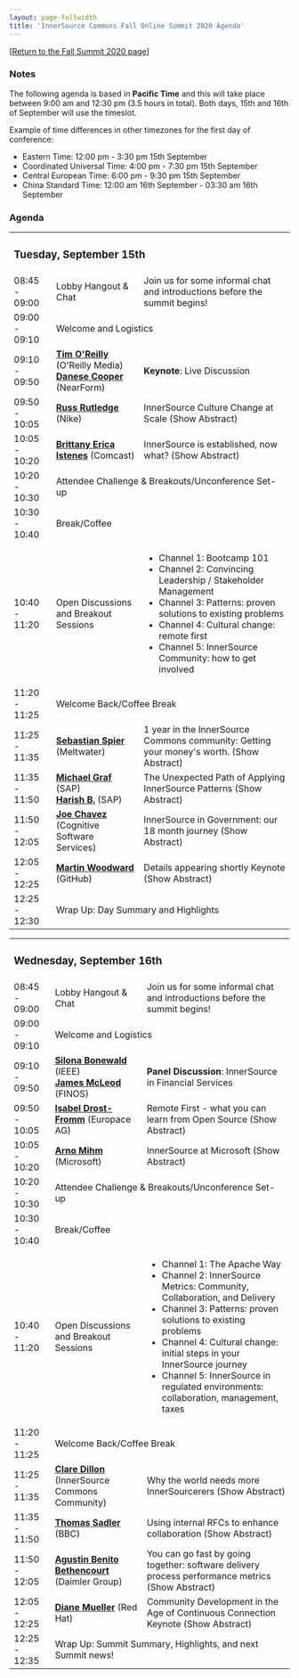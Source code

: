 ```yaml
---
layout: page-fullwidth
title: 'InnerSource Commons Fall Online Summit 2020 Agenda'
---
```

[[Return to the Fall Summit 2020 page](/events/isc-fall-2020/)]


### Notes

The following agenda is based in **Pacific Time** and this will take place between 9:00 am and 12:30 pm (3.5 hours in total). Both days, 15th and 16th of September will use the timeslot. 

Example of time differences in other timezones for the first day of conference:
* Eastern Time: 12:00 pm - 3:30 pm 15th September
* Coordinated Universal Time: 4:00 pm - 7:30 pm 15th September
* Central European Time: 6:00 pm - 9:30 pm 15th September
* China Standard Time: 12:00 am 16th September - 03:30 am 16th September


### Agenda


<table class="schedule">

  <tr>
        <td colspan="3">
        <h3>Tuesday, September 15th</h3>
        </td>
  </tr>

  <tr>
        <td class="time">08:45 - 09:00</td>
	<td class="author">Lobby Hangout & Chat</td>
        <td class="title">Join us for some informal chat and introductions before the summit begins!
        </td>
  </tr>


  <tr>
        <td class="time">09:00 - 09:10</td>
        <td colspan="2">Welcome and Logistics</td>
  </tr>



  <tr>
        <td class="time">09:10 - 09:50</td>
	  <td class="author">
		  <b><a href="/events/isc-fall-2020-speakers#tim_oreilly">Tim O'Reilly</a></b> (O'Reilly Media) <br>
		  <b><a href="/events/isc-fall-2020-speakers#danese_cooper">Danese Cooper</a></b> (NearForm)
       <td class="title"> <b>Keynote</b>: Live Discussion </td>
       </td>
  </tr>


  <tr>
        <td class="time"> 09:50 - 10:05</td>
	<td class="author"> <b><a href="/events/isc-fall-2020-speakers#russ_rutledge">Russ Rutledge</a></b> (Nike) 
	</td>
        <td class="title"> InnerSource Culture Change at Scale
            <span onClick="toggleAbstract('rutledge')" class="abstract-toggle">(<a id="rutledge-link">Show Abstract</a>)</span>
        <div style="display:none" class="abstract" id="rutledge">
InnerSource is more than telling someone the mechanics of code and community management. It is a culture change that needs to be nurtured and supported. Like all culture change, it can be encouraged from the top-down but grows out of energy from the bottom up. How can we foster real InnerSource culture change at an enterprise-wide scale Come and see how we work at Nike to create an culture ripe for InnerSource and leverage data to scale that culture company-wide.
        </div>
        </td>
  </tr>



  <tr>
        <td class="time"> 10:05 - 10:20</td>
	<td class="author"> <b><a href="/events/isc-fall-2020-speakers#brittany_istenes">Brittany Erica Istenes</a></b> (Comcast) 
        </td>
        <td class="title"> InnerSource is established, now what?
            <span onClick="toggleAbstract('istenes')" class="abstract-toggle">(<a id="istenes-link">Show Abstract</a>)</span>
        <div style="display:none" class="abstract" id="istenes">
The goal of my talk is to walk through how at the last summit we talked about cultural shift and reasons why we wanted to do InnerSource as a company to now going through the steps we have taken to get there.
        </div>
        </td>
  </tr>


  <tr>
        <td class="time">10:20 - 10:30</td>
        <td colspan="2">Attendee Challenge & Breakouts/Unconference Set-up</td>
  </tr>

  <tr>
        <td class="time">10:30 - 10:40</td>
        <td colspan="2">Break/Coffee</td>
  </tr>


  <tr>
        <td class="time">10:40 - 11:20</td>
        <td>Open Discussions and Breakout Sessions</td>
        <td><ul>
              <li>Channel 1: Bootcamp 101</li>
              <li>Channel 2: Convincing Leadership / Stakeholder Management</li>
              <li>Channel 3: Patterns: proven solutions to existing problems</li>
              <li>Channel 4: Cultural change: remote first</li>
              <li>Channel 5: InnerSource Community: how to get involved</li>
            </ul>
        </td>
  </tr>

  <tr>
        <td class="time">11:20 - 11:25</td>
        <td colspan="2">Welcome Back/Coffee Break</td>
  </tr>


  <tr>
        <td class="time"> 11:25 - 11:35</td>
	<td class="author"> <b><a href="/events/isc-fall-2020-speakers#sebastian_spier">Sebastian Spier</a></b> (Meltwater) 
        </td>
        <td class="title"> 1 year in the InnerSource Commons community: Getting your money's worth.
            <span onClick="toggleAbstract('spier')" class="abstract-toggle">(<a id="spier-link">Show Abstract</a>)</span>
        <div style="display:none" class="abstract" id="spier">
Let me make the argument for you: Convince yourself (and your manager) of the benefits of participating in the InnerSource Commons community.
        </div>
        </td>
  </tr>


  <tr>
        <td class="time">11:35 - 11:50</td>
        <td class="author">
		<b><a href="/events/isc-fall-2020-speakers#michael_graf">Michael Graf</a></b> (SAP) <br>
		<b><a href="/events/isc-fall-2020-speakers#harish_b">Harish B.</a></b> (SAP)
        </td>
        <td class="title"> The Unexpected Path of Applying InnerSource Patterns
            <span onClick="toggleAbstract('graf')" class="abstract-toggle">(<a id="graf-link">Show Abstract</a>)</span>
            <div style="display:none" class="abstract" id="graf">
We recently applied the Project Portal pattern at SAP to ease discovery of InnerSource projects for our internal community. In this session, we will share our experiences on applying InnerSourceCommons patterns and the unexpected synergies along the way. And we will show the new portal, of course!
<br>
When we started applying the pattern we spotted some new challenges:
(a) How can we efficiently crawl InnerSource projects from various sources and merge them into one source? Projects may be located in GitHub Enterprise, Git/Gerrit, or ABAP systems,
(b) In which order shall we present the results? Is there a way to show the most active and promising projects to the community first? How can we automatically measure and track the activity of an InnerSource project?,
(c)  Which metadata should be provided by project owners to list skills and needs for potential contributors? How can they be presented in the Project Portal?
<br>
We solved them the InnerSource way:
With creative collaboration across organizational borders and by sharing our experiences with the InnerSourceCommons community. We ended up with two new InnerSource projects and a backlog of new ideas. As a side-project we even drafted a new pattern to rank InnerSource projects - the InnerSource Activity Score
            </div>
        </td>
  </tr>


  <tr>
        <td class="time"> 11:50 - 12:05</td>
        <td class="author"> <b><a href="/events/isc-fall-2020-speakers#joe_chavez">Joe Chavez</a></b> (Cognitive Software Services) </td>
        <td class="title"> InnerSource in Government: our 18 month journey
            <span onClick="toggleAbstract('chavez')" class="abstract-toggle">(<a id="chavez-link">Show Abstract</a>)</span>
        <div style="display:none" class="abstract" id="chavez">
What good is source code sitting a repo? No much, might as well be ideas on the back of a napkin. In this session I present the 18 month journey of design implementing and operating a development pipeline within classic government organization stuck on legacy technologies, business process spaghetti and data stuffed into silos. The solution is a mix of open source software, open software development and of course a DevOps pipeline to move code from repos to production at lightening speed.
        </div>
        </td>
  </tr>

  <tr>
        <td class="time">12:05 - 12:25</td>
	<td class="author"> <b><a href="/events/isc-fall-2020-speakers#martin_woodward">Martin Woodward</a></b> (GitHub) 
        </td>
        <td class="title"> Details appearing shortly
            <span class="keynoteTag"> Keynote </span>
            <span onClick="toggleAbstract('keynote-woodward')" class="abstract-toggle">(<a id="keynote-woodward-link">Show Abstract</a>)</span>
        <div style="display:none" class="abstract" id="keynote-woodward">
Details appearing shortly
        </div>
        </td>
  </tr>


  <tr>
        <td class="time">12:25 - 12:30</td>
        <td colspan="2">Wrap Up: Day Summary and Highlights</td>
  </tr>

</table>


<table class="schedule">

  <tr>
        <td colspan="3">
        <h3>Wednesday, September 16th</h3>
        </td>
  </tr>


  <tr>
        <td class="time">08:45 - 09:00</td>
        <td class="author">Lobby Hangout & Chat</td>
        <td class="title">Join us for some informal chat and introductions before the summit begins!
        </td>
  </tr>


  <tr>
        <td class="time">09:00 - 09:10</td>
        <td colspan="2">Welcome and Logistics</td>
  </tr>

 <tr>
        <td class="time">09:10 - 09:50</td>
	  <td class="author">
		  <b><a href="/events/isc-fall-2020-speakers#silona_bonewald">Silona Bonewald</a></b> (IEEE) <br>
		  <b><a href="/events/isc-fall-2020-speakers#james_mcleod">James McLeod</a></b> (FINOS)
       <td class="title"> <b>Panel Discussion</b>: InnerSource in Financial Services</td>
       </td>
  </tr>


   <tr>
        <td class="time">09:50 - 10:05</td>
        <td class="author">
		<b><a href="/events/isc-fall-2020-speakers#isabel_drost_fromm">Isabel Drost-Fromm</a></b> (Europace AG)</td>
        <td class="title"> Remote First - what you can learn from Open Source
            <span onClick="toggleAbstract('drost')" class="abstract-toggle">(<a id="drost-link">Show Abstract</a>)</span>
            <div style="display:none" class="abstract" id="drost">
In 2020 a lot of companies moved to a remote first setting in a hurry - and with varying success. In this talk we will look deeper into what types of communication happen in-office, how to transform those in a remote-first environment. We will see just how much can be transformed. A lot of the emerging patterns have been applied successfully within Open Source projects for decades. We will see how with a combination InnerSource patterns and Open Organization principles these practices can help organizations move to more transparency, faster innovation - all the while providing a lot of opportunities for junior developers to learn from their peers by watching over their shoulders.
            </div>
        </td>
  </tr>


  <tr>
        <td class="time"> 10:05 - 10:20</td>
	<td class="author"> <b><a href="/events/isc-fall-2020-speakers#arno_mihm">Arno Mihm</a></b> (Microsoft) </td>
        <td class="title"> InnerSource at Microsoft
            <span onClick="toggleAbstract('mihm')" class="abstract-toggle">(<a id="mihm-link">Show Abstract</a>)</span>
        <div style="display:none" class="abstract" id="mihm">
Details appearing shortly
        </div>
        </td>
  </tr>


  <tr>
        <td class="time">10:20 - 10:30</td>
        <td colspan="2">Attendee Challenge & Breakouts/Unconference Set-up</td>
  </tr>

  <tr>
        <td class="time">10:30 - 10:40</td>
        <td colspan="2">Break/Coffee</td>
  </tr>


  <tr>
        <td class="time">10:40 - 11:20</td>
        <td>Open Discussions and Breakout Sessions</td>
        <td><ul>
              <li>Channel 1: The Apache Way</li>
              <li>Channel 2: InnerSource Metrics: Community, Collaboration, and Delivery</li>
              <li>Channel 3: Patterns: proven solutions to existing problems</li>
              <li>Channel 4: Cultural change: initial steps in your InnerSource journey</li>
              <li>Channel 5: InnerSource in regulated environments: collaboration, management, taxes</li>
            </ul>
        </td>
  </tr>

  <tr>
        <td class="time">11:20 - 11:25</td>
        <td colspan="2">Welcome Back/Coffee Break</td>
  </tr>


  <tr>
        <td class="time"> 11:25 - 11:35</td>
	<td class="author"> <b><a href="/events/isc-fall-2020-speakers#clare_dillon">Clare Dillon</a></b> (InnerSource Commons Community) </td>
        <td class="title"> Why the world needs more InnerSourcerers
            <span onClick="toggleAbstract('dillon')" class="abstract-toggle">(<a id="dillon-link">Show Abstract</a>)</span>
        <div style="display:none" class="abstract" id="dillon">
Many InnerSource practitioners have spoken about how InnerSource can be a great pathway to open source development. However, there are many different reasons why organizations begin their InnerSource journey.  The benefits can be wide-reaching and varied. This session looks at some of the most common reasons individuals and groups start InnerSourcing, and how to start building a case for more InnerSourcerers at your company.
        </div>
        </td>
  </tr>


   <tr>
        <td class="time">11:35 - 11:50</td>
        <td class="author">
		<b><a href="/events/isc-fall-2020-speakers#thomas_sadler">Thomas Sadler</a></b> (BBC)</td>
        <td class="title"> Using internal RFCs to enhance collaboration
            <span onClick="toggleAbstract('sadler')" class="abstract-toggle">(<a id="sadler-link">Show Abstract</a>)</span>
            <div style="display:none" class="abstract" id="sadler">

InnerSource leverages Open Source practices internally to enable collaboration, and Requests for Comments (RFCs) are no exception. This talk explores how BBC iPlayer & Sounds adopted RFCs to scale up collaborative decision making, and empower teams and individuals to make an impact outside their organisational silos.
            </div>
        </td>
  </tr>


   <tr>
        <td class="time">11:50 - 12:05</td>
        <td class="author">
		<b><a href="/events/isc-fall-2020-speakers#agustin_benito">Agustin Benito Bethencourt</a></b> (Daimler Group)</td>
        <td class="title"> You can go fast by going together: software delivery process performance metrics
            <span onClick="toggleAbstract('bethencourt')" class="abstract-toggle">(<a id="bethencourt-link">Show Abstract</a>)</span>
            <div style="display:none" class="abstract" id="bethencourt">

Many companies approach Inner Source from the collaboration point of view only. But that internal collaboration makes more sense if it also leads to higher levels of efficiency when developing and delivering software. So in addition to define metrics  that evaluate that collaboration, metrics focused on software delivery should be applied too.

The goal of the talk is to introduce the audience in such software delivery process performance metrics as well as how to implement them. Agustín will also relate them with some of the metrics designed to evaluate collaboration in an Inner Source context.
            </div>
        </td>
  </tr>


   <tr>
        <td class="time">12:05 - 12:25</td>
	<td class="author"><b><a href="/events/isc-fall-2020-speakers#diane_mueller">Diane Mueller</a></b> (Red Hat)</td>
        <td class="title"> Community Development in the Age of Continuous Connection
        <span class="keynoteTag">Keynote</span>
            <span onClick="toggleAbstract('keynote-mueller')" class="abstract-toggle">(<a id="keynote-mueller-link">Show Abstract</a>)</span>
            <div style="display:none" class="abstract" id="keynote-mueller">

A seismic shift has occurred across open source ecosystems that has given rise to more "connected strategies" of community development efforts and improved models for cross-ecosystem engagement. To paraphrase Leonard Cohen, “There is a crack in everything. That's how the light gets in.”  The new virtual reality we live in has created opportunities for more open innovative community collaboration, introduced new ways of connecting end users, enterprises, and open source initiatives. The new world that we've awoken to is now one of continous connection.  In this keynote, Diane Mueller will discuss how to leverage these new connected strategies, emerging trends towards 'virtuous' cycle of collaboration between end users, vendors, enterprises and open source initiatives that has emerged as a result, and how to bring this new model and strategies,  values and ways of connecting and collaborating both internally (InnerSource), externally (Open Source) to your organizations' development efforts.
            </div>
        </td>
    </tr>

  <tr>
        <td class="time">12:25 - 12:35</td>
        <td colspan="2">Wrap Up: Summit Summary, Highlights, and next Summit news!</td>
  </tr>

</table>
